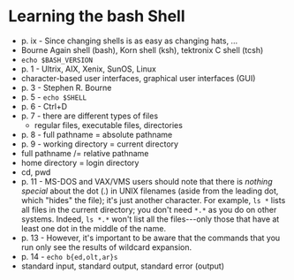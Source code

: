 # Learning the bash Shell

- p. ix - Since changing shells is as easy as changing hats, ...
- Bourne Again shell (bash), Korn shell (ksh), tektronix C shell (tcsh)
- `echo $BASH_VERSION`
- p. 1 - Ultrix, AIX, Xenix, SunOS, Linux
- character-based user interfaces, graphical user interfaces (GUI)
- p. 3 - Stephen R. Bourne
- p. 5 - `echo $SHELL`
- p. 6 - Ctrl+D
- p. 7 - there are different types of files
    - regular files, executable files, directories
- p. 8 - full pathname = absolute pathname
- p. 9 - working directory = current directory
- full pathname /= relative pathname
- home directory = login directory
- cd, pwd
- p. 11 - MS-DOS and VAX/VMS users should note that there is *nothing special* about the dot (.) in UNIX filenames (aside from the leading dot, which "hides" the file); it's just another character. For example, `ls *` lists all files in the current directory; you don't need `*.*` as you do on other systems. Indeed, `ls *.*` won't list all the files---only those that have at least one dot in the middle of the name.
- p. 13 - However, it's important to be aware that the commands that you run only see the results of wildcard expansion.
- p. 14 - `echo b{ed,olt,ar}s`
- standard input, standard output, standard error (output)